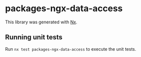 # packages-ngx-data-access

This library was generated with [Nx](https://nx.dev).

## Running unit tests

Run `nx test packages-ngx-data-access` to execute the unit tests.
